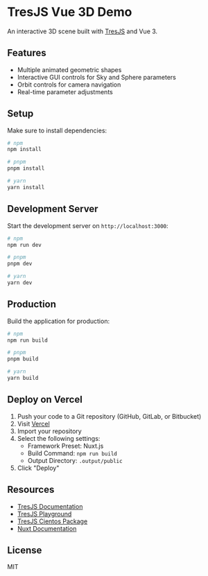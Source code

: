# TresJS Vue 3D Demo

An interactive 3D scene built with [TresJS](https://tresjs.org/) and Vue 3.

## Features

- Multiple animated geometric shapes
- Interactive GUI controls for Sky and Sphere parameters
- Orbit controls for camera navigation
- Real-time parameter adjustments

## Setup

Make sure to install dependencies:

```bash
# npm
npm install

# pnpm
pnpm install

# yarn
yarn install
```

## Development Server

Start the development server on `http://localhost:3000`:

```bash
# npm
npm run dev

# pnpm
pnpm dev

# yarn
yarn dev
```

## Production

Build the application for production:

```bash
# npm
npm run build

# pnpm
pnpm build

# yarn
yarn build
```

## Deploy on Vercel

1. Push your code to a Git repository (GitHub, GitLab, or Bitbucket)
2. Visit [Vercel](https://vercel.com)
3. Import your repository
4. Select the following settings:
   - Framework Preset: Nuxt.js
   - Build Command: `npm run build`
   - Output Directory: `.output/public`
5. Click "Deploy"

## Resources

- [TresJS Documentation](https://tresjs.org/docs)
- [TresJS Playground](https://tresjs.org/playground)
- [TresJS Cientos Package](https://tresjs.org/docs/packages/cientos)
- [Nuxt Documentation](https://nuxt.com/docs)

## License

MIT
